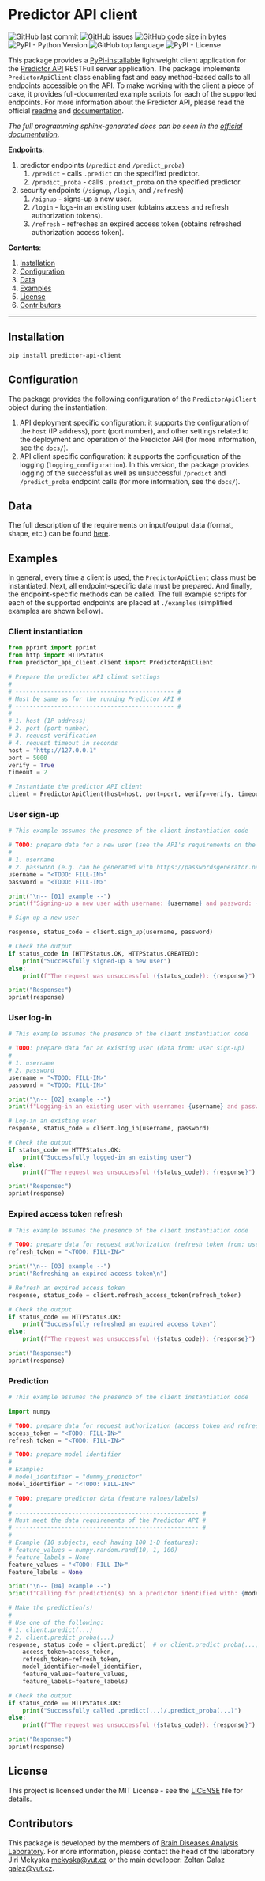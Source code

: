 # Predictor API client

![GitHub last commit](https://img.shields.io/github/last-commit/BDALab/predictor-api-client)
![GitHub issues](https://img.shields.io/github/issues/BDALab/predictor-api-client)
![GitHub code size in bytes](https://img.shields.io/github/languages/code-size/BDALab/predictor-api-client)
![PyPI - Python Version](https://img.shields.io/pypi/pyversions/predictor-api-client)
![GitHub top language](https://img.shields.io/github/languages/top/BDALab/predictor-api-client)
![PyPI - License](https://img.shields.io/pypi/l/predictor-api-client)

This package provides a [PyPi-installable](https://pypi.org/project/predictor-api-client/) lightweight client application for the [Predictor API](https://github.com/BDALab/predictor-api/) RESTFull server application. The package implements `PredictorApiClient` class enabling fast and easy method-based calls to all endpoints accessible on the API. To make working with the client a piece of cake, it provides full-documented example scripts for each of the supported endpoints. For more information about the Predictor API, please read the official [readme](https://github.com/BDALab/predictor-api#readme) and [documentation](https://github.com/BDALab/predictor-api/tree/master/docs).

_The full programming sphinx-generated docs can be seen in the [official documentation](https://predictor-api-client.readthedocs.io/en/latest/)_.

**Endpoints**:
1. predictor endpoints (`/predict` and `/predict_proba`)
    1. `/predict` - calls `.predict` on the specified predictor.
    2. `/predict_proba` - calls `.predict_proba` on the specified predictor.
2. security endpoints (`/signup`, `/login`, and `/refresh`)
    1. `/signup` - signs-up a new user.
    2. `/login` - logs-in an existing user (obtains access and refresh authorization tokens).
    3. `/refresh` - refreshes an expired access token (obtains refreshed authorization access token).

**Contents**:
1. [Installation](#Installation)
2. [Configuration](#Configuration)
3. [Data](#Data)
4. [Examples](#Examples)
5. [License](#License)
6. [Contributors](#Contributors)

---

## Installation

```
pip install predictor-api-client
```

## Configuration

The package provides the following configuration of the `PredictorApiClient` object during the instantiation:
1. API deployment specific configuration: it supports the configuration of the `host` (IP address), `port` (port number), and other settings related to the deployment and operation of the Predictor API (for more information, see the `docs/`).
2. API client specific configuration: it supports the configuration of the logging (`logging_configuration`). In this version, the package provides logging of the successful as well as unsuccessful `/predict` and `/predict_proba` endpoint calls (for more information, see the `docs/`).

## Data

The full description of the requirements on input/output data (format, shape, etc.) can be found [here](https://github.com/BDALab/predictor-api#data).

## Examples

In general, every time a client is used, the `PredictorApiClient` class must be instantiated. Next, all endpoint-specific data must be prepared. And finally, the endpoint-specific methods can be called. The full example scripts for each of the supported endpoints are placed at `./examples` (simplified examples are shown bellow).

### Client instantiation

```python
from pprint import pprint
from http import HTTPStatus
from predictor_api_client.client import PredictorApiClient

# Prepare the predictor API client settings
#
# --------------------------------------------- #
# Must be same as for the running Predictor API #
# --------------------------------------------- #
#
# 1. host (IP address)
# 2. port (port number)
# 3. request verification
# 4. request timeout in seconds
host = "http://127.0.0.1"
port = 5000
verify = True
timeout = 2

# Instantiate the predictor API client
client = PredictorApiClient(host=host, port=port, verify=verify, timeout=timeout)
```

### User sign-up

```python
# This example assumes the presence of the client instantiation code

# TODO: prepare data for a new user (see the API's requirements on the password)
#
# 1. username
# 2. password (e.g. can be generated with https://passwordsgenerator.net/)
username = "<TODO: FILL-IN>"
password = "<TODO: FILL-IN>"

print("\n-- [01] example --")
print(f"Signing-up a new user with username: {username} and password: {password}\n")

# Sign-up a new user

response, status_code = client.sign_up(username, password)

# Check the output
if status_code in (HTTPStatus.OK, HTTPStatus.CREATED):
    print("Successfully signed-up a new user")
else:
    print(f"The request was unsuccessful ({status_code}): {response}")

print("Response:")
pprint(response)
```

### User log-in

```python
# This example assumes the presence of the client instantiation code

# TODO: prepare data for an existing user (data from: user sign-up)
#
# 1. username
# 2. password
username = "<TODO: FILL-IN>"
password = "<TODO: FILL-IN>"

print("\n-- [02] example --")
print(f"Logging-in an existing user with username: {username} and password: {password}\n")

# Log-in an existing user
response, status_code = client.log_in(username, password)

# Check the output
if status_code == HTTPStatus.OK:
    print("Successfully logged-in an existing user")
else:
    print(f"The request was unsuccessful ({status_code}): {response}")

print("Response:")
pprint(response)
```

### Expired access token refresh

```python
# This example assumes the presence of the client instantiation code

# TODO: prepare data for request authorization (refresh token from: user log-in)
refresh_token = "<TODO: FILL-IN>"

print("\n-- [03] example --")
print("Refreshing an expired access token\n")

# Refresh an expired access token
response, status_code = client.refresh_access_token(refresh_token)

# Check the output
if status_code == HTTPStatus.OK:
    print("Successfully refreshed an expired access token")
else:
    print(f"The request was unsuccessful ({status_code}): {response}")

print("Response:")
pprint(response)
```

### Prediction

```python
# This example assumes the presence of the client instantiation code

import numpy

# TODO: prepare data for request authorization (access token and refresh token)
access_token = "<TODO: FILL-IN>"
refresh_token = "<TODO: FILL-IN>"

# TODO: prepare model identifier
#
# Example:
# model_identifier = "dummy_predictor"
model_identifier = "<TODO: FILL-IN>"

# TODO: prepare predictor data (feature values/labels)
#
# ---------------------------------------------------- #
# Must meet the data requirements of the Predictor API #
# ---------------------------------------------------- #
#
# Example (10 subjects, each having 100 1-D features):
# feature_values = numpy.random.rand(10, 1, 100)
# feature_labels = None
feature_values = "<TODO: FILL-IN>"
feature_labels = None

print("\n-- [04] example --")
print(f"Calling for prediction(s) on a predictor identified with: {model_identifier}\n")

# Make the prediction(s)
#
# Use one of the following:
# 1. client.predict(...)
# 2. client.predict_proba(...)
response, status_code = client.predict(  # or client.predict_proba(...)
    access_token=access_token,
    refresh_token=refresh_token,
    model_identifier=model_identifier,
    feature_values=feature_values,
    feature_labels=feature_labels)

# Check the output
if status_code == HTTPStatus.OK:
    print("Successfully called .predict(...)/.predict_proba(...)")
else:
    print(f"The request was unsuccessful ({status_code}): {response}")

print("Response:")
pprint(response)
```

## License

This project is licensed under the MIT License - see the [LICENSE](LICENSE) file for details.

## Contributors

This package is developed by the members of [Brain Diseases Analysis Laboratory](http://bdalab.utko.feec.vutbr.cz/). For more information, please contact the head of the laboratory Jiri Mekyska <mekyska@vut.cz> or the main developer: Zoltan Galaz <galaz@vut.cz>.